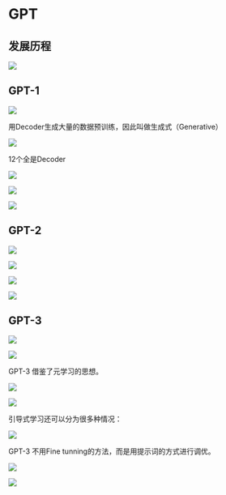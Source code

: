 # GPT



## 发展历程



![](Images/1.png)



## GPT-1



![](Images/2.png)

用Decoder生成大量的数据预训练，因此叫做生成式（Generative）



![](Images/3.png)

12个全是Decoder



![](Images/4.png)



![](Images/5.png)



![](Images/6.png)





## GPT-2



![](Images/7.png)





![](Images/8.png)



![](Images/9.png)





![](Images/10.png)



## GPT-3



![](Images/11.png)



![](Images/12.png)



GPT-3 借鉴了元学习的思想。

![](Images/13.png)







![](Images/14.png)





引导式学习还可以分为很多种情况：

![](Images/15.png)



GPT-3 不用Fine tunning的方法，而是用提示词的方式进行调优。



![](Images/16.png)



![](Images/17.png)